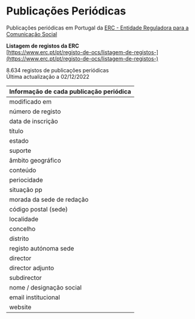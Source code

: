# Publicações Periódicas
Publicações periódicas em Portugal da [ERC - Entidade Reguladora para a Comunicação Social](https://www.erc.pt/pt/) 

**Listagem de registos da ERC**  
[https://www.erc.pt/pt/registo-de-ocs/listagem-de-registos-](https://www.erc.pt/pt/registo-de-ocs/listagem-de-registos-)  

8.634 registos de publicações periódicas  
Última actualização a 02/12/2022  

| Informação de cada publicação periódica |
| :--- |
| modificado em |
| número de registo |
| data de inscrição |
| título |
| estado |
| suporte |
| âmbito geográfico |
| conteúdo |
| periocidade |
| situação pp |
| morada da sede de redação |
| código postal (sede) |
| localidade |
| concelho |
| distrito |
| registo autónoma sede |
| director |
| director adjunto |
| subdirector |
| nome / designação social |
| email institucional |
| website |
